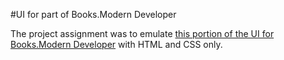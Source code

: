 #UI for part of Books.Modern Developer

The project assignment was to emulate [this portion of the UI for Books.Modern Developer](https://study.moderndeveloper.com/wp-content/uploads/2016/08/books.MD_.png) with HTML and CSS only.
